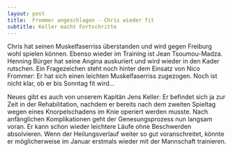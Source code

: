 ```yaml
---
layout: post
title:  Frommer angeschlagen - Chris wieder fit
subtitle: Keller macht Fortschritte
---
```


Chris hat seinen Muskelfaserriss überstanden und wird gegen Freiburg wohl spielen können. Ebenso wieder im Training ist Jean Tsoumou-Madza. Henning Bürger hat seine Angina auskuriert und wird wieder in den Kader rutschen. Ein Fragezeichen steht noch hinter dem Einsatz von Nico Frommer: Er hat sich einen leichten Muskelfaserriss zugezogen. Noch ist nicht klar, ob er bis Sonntag fit wird...

Neues gibt es auch von unserem Kapitän Jens Keller: Er befindet sich ja zur Zeit in der Rehabilitation, nachdem er bereits nach dem zweiten Spieltag wegen eines Knorpelschadens im Knie operiert werden musste. Nach anfänglichen Komplikationen geht der Genesungsprozess nun langsam voran. Er kann schon wieder leichtere Läufe ohne Beschwerden absolvieren. Wenn der Heilungsverlauf weiter so gut voranschreitet, könnte er möglicherweise im Januar erstmals wieder mit der Mannschaft trainieren.
